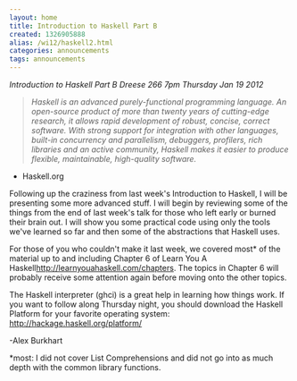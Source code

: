 ```yaml
---
layout: home
title: Introduction to Haskell Part B
created: 1326905888
alias: /wi12/haskell2.html
categories: announcements
tags: announcements
---
```

*Introduction to Haskell Part B*
*Dreese 266*
*7pm Thursday Jan 19 2012*


> *Haskell is an advanced purely-functional programming language. An
> open-source product of more than twenty years of cutting-edge research, it
> allows rapid development of robust, concise, correct software. With strong
> support for integration with other languages, built-in concurrency and
> parallelism, debuggers, profilers, rich libraries and an active community,
> Haskell makes it easier to produce flexible, maintainable, high-quality
> software.*

- Haskell.org

Following up the craziness from last week's Introduction to Haskell, I will
be presenting some more advanced stuff. I will begin by reviewing some of
the things from the end of last week's talk for those who left early or
burned their brain out. I will show you some practical code using only the
tools we've learned so far and then some of the abstractions that Haskell
uses.

For those of you who couldn't make it last week, we covered most* of the
material up to and including Chapter 6 of Learn You A
Haskell<http://learnyouahaskell.com/chapters>.
The topics in Chapter 6 will probably receive some attention again before
moving onto the other topics.

The Haskell interpreter (ghci) is a great help in learning how things work.
If you want to follow along Thursday night, you should download the Haskell
Platform for your favorite operating system:
http://hackage.haskell.org/platform/

-Alex Burkhart


*most: I did not cover List Comprehensions and did not go into as much
depth with the common library functions.
